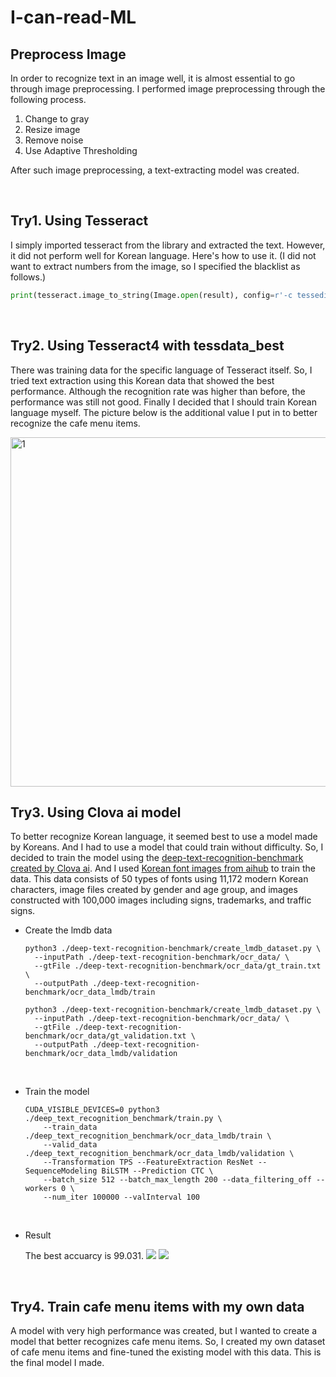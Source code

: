 # I-can-read-ML

## Preprocess Image
In order to recognize text in an image well, it is almost essential to go through image preprocessing.
I performed image preprocessing through the following process.

1. Change to gray
2. Resize image
3. Remove noise
4. Use Adaptive Thresholding

After such image preprocessing, a text-extracting model was created.

</br>

## Try1. Using Tesseract
I simply imported tesseract from the library and extracted the text. However, it did not perform well for Korean language. Here's how to use it. (I did not want to extract numbers from the image, so I specified the blacklist as follows.)

``` Python
print(tesseract.image_to_string(Image.open(result), config=r'-c tessedit_char_blacklist=0123456789 --psm 3', lang='kor'))
```

</br>

## Try2. Using Tesseract4 with tessdata_best
There was training data for the specific language of Tesseract itself. So, I tried text extraction using this Korean data that showed the best performance. Although the recognition rate was higher than before, the performance was still not good. Finally I decided that I should train Korean language myself. The picture below is the additional value I put in to better recognize the cafe menu items.

<img width="559" alt="1" src="https://user-images.githubusercontent.com/74898231/229517970-46d5c4a0-95aa-4bba-ac4a-c1477ae577bf.png">


</br>

## Try3. Using Clova ai model
To better recognize Korean language, it seemed best to use a model made by Koreans. And I had to use a model that could train without difficulty. So, I decided to train the model using the [deep-text-recognition-benchmark created by Clova ai](https://github.com/clovaai/deep-text-recognition-benchmark). And I used [Korean font images from aihub](https://aihub.or.kr/aihubdata/data/view.do?currMenu=115&topMenu=100) to train the data. This data consists of 50 types of fonts using 11,172 modern Korean characters, image files created by gender and age group, and images constructed with 100,000 images including signs, trademarks, and traffic signs.

* Create the lmdb data
  ```
  python3 ./deep-text-recognition-benchmark/create_lmdb_dataset.py \
    --inputPath ./deep-text-recognition-benchmark/ocr_data/ \
    --gtFile ./deep-text-recognition-benchmark/ocr_data/gt_train.txt \
    --outputPath ./deep-text-recognition-benchmark/ocr_data_lmdb/train
  ```

  ```
  python3 ./deep-text-recognition-benchmark/create_lmdb_dataset.py \
    --inputPath ./deep-text-recognition-benchmark/ocr_data/ \
    --gtFile ./deep-text-recognition-benchmark/ocr_data/gt_validation.txt \
    --outputPath ./deep-text-recognition-benchmark/ocr_data_lmdb/validation
  ```

</br>

* Train the model
  ```
  CUDA_VISIBLE_DEVICES=0 python3 ./deep_text_recognition_benchmark/train.py \
      --train_data ./deep_text_recognition_benchmark/ocr_data_lmdb/train \
      --valid_data ./deep_text_recognition_benchmark/ocr_data_lmdb/validation \
      --Transformation TPS --FeatureExtraction ResNet --SequenceModeling BiLSTM --Prediction CTC \
      --batch_size 512 --batch_max_length 200 --data_filtering_off --workers 0 \
      --num_iter 100000 --valInterval 100
  ```

</br>

* Result

  The best accuarcy is 99.031.
  <img src="https://user-images.githubusercontent.com/74898231/229519460-779bc30e-50d6-4ae5-b5d2-9330cdb08e37.png">
  <img src="https://user-images.githubusercontent.com/74898231/229519799-3cefa140-253b-415c-b492-1c7b30f06c1e.png">


</br>

## Try4. Train cafe menu items with my own data
A model with very high performance was created, but I wanted to create a model that better recognizes cafe menu items. So, I created my own dataset of cafe menu items and fine-tuned the existing model with this data. This is the final model I made.
